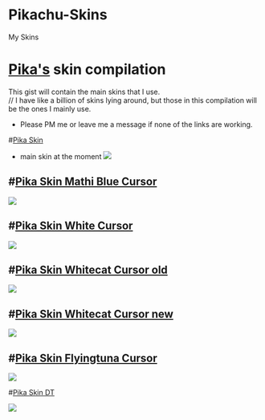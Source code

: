 # Pikachu-Skins
My Skins

# [Pika's](https://osu.ppy.sh/users/15360478) skin compilation
This gist will contain the main skins that I use.  
// I have like a billion of skins lying around, but those in this compilation will be the ones I mainly use.
- Please PM me or leave me a message if none of the links are working.

#[Pika Skin](https://www.dropbox.com/s/dvms8i8ku08x0pu/Pika%20Skin.osk?dl=0)
- main skin at the moment
![](http://puu.sh/pqTf7/e2381657a8.jpg)

#[Pika Skin Mathi Blue Cursor](https://www.dropbox.com/s/ed1o4ygwniz19pp/Pika%20Skin%20%28Mathi%20Blue%20Cursor%29.osk?dl=0)
- 
![](https://puu.sh/uRoqp/4837693758.jpg)

#[Pika Skin White Cursor](https://www.dropbox.com/s/m6va3hw135uiggh/Pika%20Skin%20%28White%20Cursor%29.osk?dl=0)
- 
![](https://puu.sh/uRos9/bde97557bb.jpg)

#[Pika Skin Whitecat Cursor old](https://www.dropbox.com/s/412ae7418l8ij9f/Pika%20Skin%20%28Whitecat%20Cursor%20old%29%20.osk?dl=0)
-
![](http://puu.sh/pqTB7/7307759a96.jpg)

#[Pika Skin Whitecat Cursor new](https://www.dropbox.com/s/e2g5gii77wq1sc9/Pika%20Skin%20%28Whitecat%20Cursor%20new%29.osk?dl=0)  
-  
![](http://puu.sh/pqTAp/bdae0732dd.jpg)

#[Pika Skin Flyingtuna Cursor](https://www.dropbox.com/s/a7ir8ng2lug2fuz/Pika%20Skin%20%28Flyingtuna%20Cursor%29.osk?dl=0)
-
![](http://puu.sh/pqTz5/c9ba156a55.jpg)

#[Pika Skin DT](https://www.dropbox.com/s/igy9q5k6k9rxzj0/Pika%20Skin%20DT.osk?dl=0)

![](https://puu.sh/uRoAT/fe9d5a88ce.jpg)

